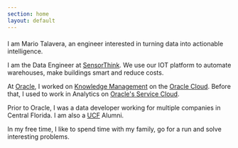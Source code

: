 ```yaml
---
section: home
layout: default
---
```

<div style="margin-top:20px" />

I am Mario Talavera, an engineer interested in turning data into actionable intelligence.

I am the Data Engineer at <a href="https://www.sensorthink.com" target="_blank">SensorThink</a>.  We use our IOT platform to automate warehouses, make buildings smart and reduce costs.

At <a href="https://www.oracle.com" target="_blank">Oracle</a>, I worked on <a href="https://www.oracle.com/applications/knowledge-management.html" target="_blank">Knowledge Management</a> on the <a href="https://cloud.oracle.com/home" target="_blank">Oracle Cloud</a>.  Before that, I used to work in Analytics on <a href="https://www.oracle.com/applications/rightnow/engage/knowledge/index.html" target="_blank">Oracle's Service Cloud</a>.

Prior to Oracle, I was a data developer working for multiple companies in Central Florida.  I am also a <a href="https://www.ucf.edu">UCF</a> Alumni.

In my free time, I like to spend time with my family, go for a run and solve interesting problems.

<!--- 
{% include debug.html %}
 --->